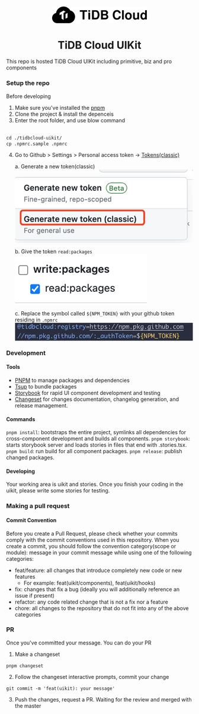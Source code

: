 <p align="center">
  <a href="https://tidbcloud.com" target="_blank"><img src="media/tidbcloud-logo.svg" width="256" alt="TiDB Cloud Logo" /></a>
</p>
<h1 align="center">TiDB Cloud UIKit</h1>

This repo is hosted TiDB Cloud UIKit including primitive, biz and pro components

### Setup the repo

Before developing

1. Make sure you've installed the [pnpm](https://pnpm.io/)
2. Clone the project & install the depenceis
3. Enter the root folder, and use blow command

```shell

cd ./tidbcloud-uikit/
cp .npmrc.sample .npmrc

```

4. Go to Github > Settings > Personal access token -> [Tokens(classic)](https://github.com/settings/tokens)

   a. Generate a new token(classic)
   <img src="media/token.png" style="display: block;" />

   b. Give the token `read:packages`
   <img src="media/packages.png" style="display: block;" />

   c. Replace the symbol called `${NPM_TOKEN}` with your github token residing in `.npmrc`
   <img src="media/npmrc.png" style="display: block;" />

### Development

#### Tools

- [PNPM](https://pnpm.io/) to manage packages and dependencies
- [Tsup](https://tsup.egoist.dev/) to bundle packages
- [Storybook](https://storybook.js.org/) for rapid UI component development and testing
- [Changeset](https://github.com/atlassian/changesets) for changes documentation, changelog generation, and release management.

#### Commands

`pnpm install`: bootstraps the entire project, symlinks all dependencies for cross-component development and builds all components.
`pnpm storybook`: starts storybook server and loads stories in files that end with .stories.tsx.
`pnpm build`: run build for all component packages.
`pnpm release`: publish changed packages.

#### Developing

Your working area is uikit and stories. Once you finish your coding in the uikit, please write some stories for testing.

### Making a pull request

#### Commit Convention

Before you create a Pull Request, please check whether your commits comply with the commit conventions used in this repository.
When you create a commit, you should follow the convention category(scope or module): message in your commit message while using one of the following categories:

- feat/feature: all changes that introduce completely new code or new features
  - For example: feat(uikit/components), feat(uikit/hooks)
- fix: changes that fix a bug (ideally you will additionally reference an issue if present)
- refactor: any code related change that is not a fix nor a feature
- chore: all changes to the repository that do not fit into any of the above categories

### PR

Once you've committed your message. You can do your PR

1. Make a changeset

```shell
pnpm changeset
```

2. Follow the changeset interactive prompts, commit your change

```shell
git commit -m 'feat(uikit): your message'
```

3. Push the changes, request a PR. Waiting for the review and merged with the master

